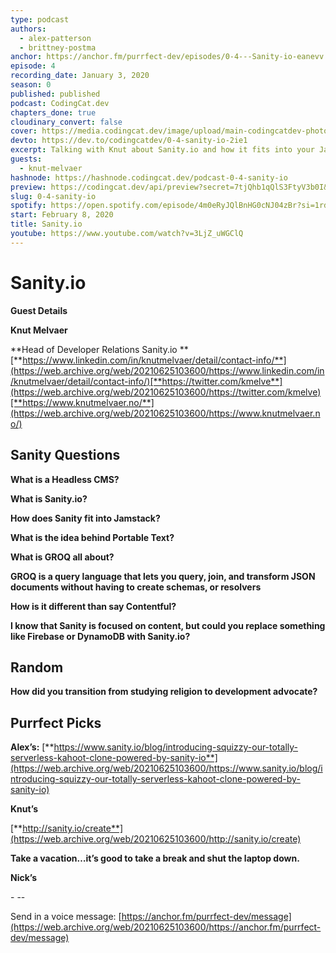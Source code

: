 ```yaml
---
type: podcast
authors:
  - alex-patterson
  - brittney-postma
anchor: https://anchor.fm/purrfect-dev/episodes/0-4---Sanity-io-eanevv
episode: 4
recording_date: January 3, 2020
season: 0
published: published
podcast: CodingCat.dev
chapters_done: true
cloudinary_convert: false
cover: https://media.codingcat.dev/image/upload/main-codingcatdev-photo/xgaj8ujelqfyj53c3mcc.png
devto: https://dev.to/codingcatdev/0-4-sanity-io-2ie1
excerpt: Talking with Knut about Sanity.io and how it fits into your Jamstack requirements.
guests:
  - knut-melvaer
hashnode: https://hashnode.codingcat.dev/podcast-0-4-sanity-io
preview: https://codingcat.dev/api/preview?secret=7tjQhb1qQlS3FtyV3b0I&selectionType=podcast&selectionSlug=0-4-sanity-io&_id=caa9dabe2edb408d858e43c36ffa13e2
slug: 0-4-sanity-io
spotify: https://open.spotify.com/episode/4m0eRyJQlBnHG0cNJ04zBr?si=1rdAWQ9sTVScroa9oEAeJw
start: February 8, 2020
title: Sanity.io
youtube: https://www.youtube.com/watch?v=3LjZ_uWGClQ
---
```


# **Sanity.io**

**Guest Details**

**Knut Melvaer**

**Head of Developer Relations Sanity.io
**[**https://www.linkedin.com/in/knutmelvaer/detail/contact-info/**](https://web.archive.org/web/20210625103600/https://www.linkedin.com/in/knutmelvaer/detail/contact-info/)[**https://twitter.com/kmelve**](https://web.archive.org/web/20210625103600/https://twitter.com/kmelve)[**https://www.knutmelvaer.no/**](https://web.archive.org/web/20210625103600/https://www.knutmelvaer.no/)

## **Sanity Questions**

**What is a Headless CMS?**

**What is Sanity.io?**

**How does Sanity fit into Jamstack?**

**What is the idea behind Portable Text?**

**What is GROQ all about?**

**GROQ is a query language that lets you query, join, and transform JSON documents without having to create schemas, or resolvers**

**How is it different than say Contentful?**

**I know that Sanity is focused on content, but could you replace something like Firebase or DynamoDB with Sanity.io?**

## **Random**

**How did you transition from studying religion to development advocate?**

## **Purrfect Picks**

**Alex’s:** [**https://www.sanity.io/blog/introducing-squizzy-our-totally-serverless-kahoot-clone-powered-by-sanity-io**](https://web.archive.org/web/20210625103600/https://www.sanity.io/blog/introducing-squizzy-our-totally-serverless-kahoot-clone-powered-by-sanity-io)

**Knut’s**

[**http://sanity.io/create**](https://web.archive.org/web/20210625103600/http://sanity.io/create)

**Take a vacation…it’s good to take a break and shut the laptop down.**

**Nick’s**

\- \--

Send in a voice message: [https://anchor.fm/purrfect-dev/message](https://web.archive.org/web/20210625103600/https://anchor.fm/purrfect-dev/message)
